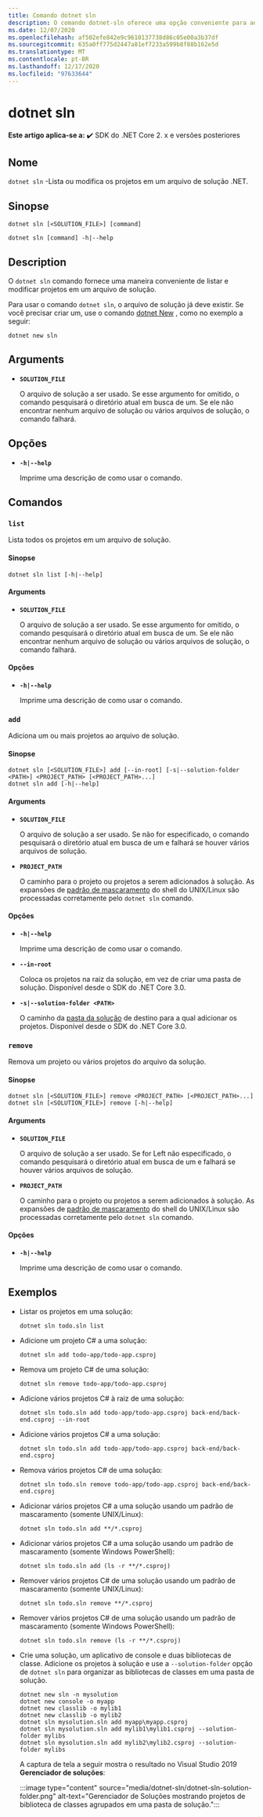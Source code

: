 ```yaml
---
title: Comando dotnet sln
description: O comando dotnet-sln oferece uma opção conveniente para adicionar, remover e listar projetos em um arquivo de solução.
ms.date: 12/07/2020
ms.openlocfilehash: af502efe842e9c9610137738d86c05e00a3b37df
ms.sourcegitcommit: 635a0ff775d2447a81ef7233a599b8f88b162e5d
ms.translationtype: MT
ms.contentlocale: pt-BR
ms.lasthandoff: 12/17/2020
ms.locfileid: "97633644"
---
```

# <a name="dotnet-sln"></a>dotnet sln

**Este artigo aplica-se a:** ✔️ SDK do .NET Core 2. x e versões posteriores

## <a name="name"></a>Nome

`dotnet sln` -Lista ou modifica os projetos em um arquivo de solução .NET.

## <a name="synopsis"></a>Sinopse

```dotnetcli
dotnet sln [<SOLUTION_FILE>] [command]

dotnet sln [command] -h|--help
```

## <a name="description"></a>Description

O `dotnet sln` comando fornece uma maneira conveniente de listar e modificar projetos em um arquivo de solução.

Para usar o comando `dotnet sln`, o arquivo de solução já deve existir. Se você precisar criar um, use o comando [dotnet New](dotnet-new.md) , como no exemplo a seguir:

```dotnetcli
dotnet new sln
```

## <a name="arguments"></a>Arguments

- **`SOLUTION_FILE`**

  O arquivo de solução a ser usado. Se esse argumento for omitido, o comando pesquisará o diretório atual em busca de um. Se ele não encontrar nenhum arquivo de solução ou vários arquivos de solução, o comando falhará.

## <a name="options"></a>Opções

- **`-h|--help`**

  Imprime uma descrição de como usar o comando.

## <a name="commands"></a>Comandos

### `list`

Lista todos os projetos em um arquivo de solução.

#### <a name="synopsis"></a>Sinopse

```dotnetcli
dotnet sln list [-h|--help]
```

#### <a name="arguments"></a>Arguments

- **`SOLUTION_FILE`**

  O arquivo de solução a ser usado. Se esse argumento for omitido, o comando pesquisará o diretório atual em busca de um. Se ele não encontrar nenhum arquivo de solução ou vários arquivos de solução, o comando falhará.

#### <a name="options"></a>Opções

- **`-h|--help`**

  Imprime uma descrição de como usar o comando.
  
### `add`

Adiciona um ou mais projetos ao arquivo de solução.

#### <a name="synopsis"></a>Sinopse

```dotnetcli
dotnet sln [<SOLUTION_FILE>] add [--in-root] [-s|--solution-folder <PATH>] <PROJECT_PATH> [<PROJECT_PATH>...]
dotnet sln add [-h|--help]
```

#### <a name="arguments"></a>Arguments

- **`SOLUTION_FILE`**

  O arquivo de solução a ser usado. Se não for especificado, o comando pesquisará o diretório atual em busca de um e falhará se houver vários arquivos de solução.

- **`PROJECT_PATH`**

  O caminho para o projeto ou projetos a serem adicionados à solução. As expansões de [padrão de mascaramento](https://en.wikipedia.org/wiki/Glob_(programming)) do shell do UNIX/Linux são processadas corretamente pelo `dotnet sln` comando.

#### <a name="options"></a>Opções

- **`-h|--help`**

  Imprime uma descrição de como usar o comando.

- **`--in-root`**

  Coloca os projetos na raiz da solução, em vez de criar uma pasta de solução. Disponível desde o SDK do .NET Core 3.0.

- **`-s|--solution-folder <PATH>`**

  O caminho da [pasta da solução](/visualstudio/ide/solutions-and-projects-in-visual-studio#solution-folder) de destino para a qual adicionar os projetos. Disponível desde o SDK do .NET Core 3.0.

### `remove`

Remova um projeto ou vários projetos do arquivo da solução.

#### <a name="synopsis"></a>Sinopse

```dotnetcli
dotnet sln [<SOLUTION_FILE>] remove <PROJECT_PATH> [<PROJECT_PATH>...]
dotnet sln [<SOLUTION_FILE>] remove [-h|--help]
```

#### <a name="arguments"></a>Arguments

- **`SOLUTION_FILE`**

  O arquivo de solução a ser usado. Se for Left não especificado, o comando pesquisará o diretório atual em busca de um e falhará se houver vários arquivos de solução.

- **`PROJECT_PATH`**

  O caminho para o projeto ou projetos a serem adicionados à solução. As expansões de [padrão de mascaramento](https://en.wikipedia.org/wiki/Glob_(programming)) do shell do UNIX/Linux são processadas corretamente pelo `dotnet sln` comando.

#### <a name="options"></a>Opções

- **`-h|--help`**

  Imprime uma descrição de como usar o comando.

## <a name="examples"></a>Exemplos

- Listar os projetos em uma solução:

  ```dotnetcli
  dotnet sln todo.sln list
  ```

- Adicione um projeto C# a uma solução:

  ```dotnetcli
  dotnet sln add todo-app/todo-app.csproj
  ```

- Remova um projeto C# de uma solução:

  ```dotnetcli
  dotnet sln remove todo-app/todo-app.csproj
  ```

- Adicione vários projetos C# à raiz de uma solução:

  ```dotnetcli
  dotnet sln todo.sln add todo-app/todo-app.csproj back-end/back-end.csproj --in-root
  ```

- Adicione vários projetos C# a uma solução:

  ```dotnetcli
  dotnet sln todo.sln add todo-app/todo-app.csproj back-end/back-end.csproj
  ```

- Remova vários projetos C# de uma solução:

  ```dotnetcli
  dotnet sln todo.sln remove todo-app/todo-app.csproj back-end/back-end.csproj
  ```

- Adicionar vários projetos C# a uma solução usando um padrão de mascaramento (somente UNIX/Linux):

  ```dotnetcli
  dotnet sln todo.sln add **/*.csproj
  ```

- Adicionar vários projetos C# a uma solução usando um padrão de mascaramento (somente Windows PowerShell):

  ```dotnetcli
  dotnet sln todo.sln add (ls -r **/*.csproj)
  ```

- Remover vários projetos C# de uma solução usando um padrão de mascaramento (somente UNIX/Linux):

  ```dotnetcli
  dotnet sln todo.sln remove **/*.csproj
  ```

- Remover vários projetos C# de uma solução usando um padrão de mascaramento (somente Windows PowerShell):

  ```dotnetcli
  dotnet sln todo.sln remove (ls -r **/*.csproj)
  ```

- Crie uma solução, um aplicativo de console e duas bibliotecas de classe. Adicione os projetos à solução e use a `--solution-folder` opção de `dotnet sln` para organizar as bibliotecas de classes em uma pasta de solução.

  ```dotnetcli
  dotnet new sln -n mysolution
  dotnet new console -o myapp
  dotnet new classlib -o mylib1
  dotnet new classlib -o mylib2
  dotnet sln mysolution.sln add myapp\myapp.csproj
  dotnet sln mysolution.sln add mylib1\mylib1.csproj --solution-folder mylibs
  dotnet sln mysolution.sln add mylib2\mylib2.csproj --solution-folder mylibs
  ```

  A captura de tela a seguir mostra o resultado no Visual Studio 2019 **Gerenciador de soluções**:

  :::image type="content" source="media/dotnet-sln/dotnet-sln-solution-folder.png" alt-text="Gerenciador de Soluções mostrando projetos de biblioteca de classes agrupados em uma pasta de solução.":::
